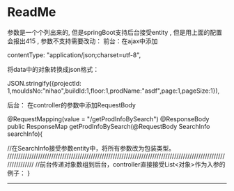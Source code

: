 # ReadMe
参数是一个个列出来的,
但是springBoot支持后台接受entity ,
但是用上面的配置会报出415 ,
参数不支持需要改动：
前台：在ajax中添加

contentType: "application/json;charset=utf-8",

将data中的对象转换成json格式：

JSON.stringify({projectId: 1,mouldsNo:"nihao",buildId:1,floor:1,prodName:"asdf",page:1,pageSize:1}),

后台：
在controller的参数中添加RequestBody

@RequestMapping(value = "/getProdInfoBySearch")
@ResponseBody
public ResponseMap getProdInfoBySearch(@RequestBody SearchInfo searchInfo){

  //在SearchInfo接受参数entity中，将所有参数改为包装类型。       
  ///////////////////////////////////////////////////////////////////////////////////////////////////////////////
  //前台传递对象数组到后台，controller直接接受List<对象>作为入参的例子：
}

---------------------


